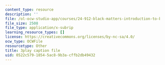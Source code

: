```yaml
---
content_type: resource
description: ''
file: /ol-ocw-studio-app/courses/24-912-black-matters-introduction-to-black-studies-spring-2017/0522c57918545ac89b3acffb2db49432_CvT9dMwuHhQ.vtt
file_size: 2508
file_type: application/x-subrip
learning_resource_types: []
license: https://creativecommons.org/licenses/by-nc-sa/4.0/
ocw_type: OCWFile
resourcetype: Other
title: 3play caption file
uid: 0522c579-1854-5ac8-9b3a-cffb2db49432
---
```


